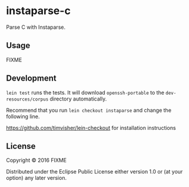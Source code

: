 # instaparse-c

Parse C with Instaparse.

## Usage

FIXME

## Development 

`lein test` runs the tests. It will download `openssh-portable` to the
`dev-resources/corpus` directory automatically.

Recommend that you run `lein checkout instaparse` and change the following line. 

https://github.com/timvisher/lein-checkout for installation instructions


## License

Copyright © 2016 FIXME

Distributed under the Eclipse Public License either version 1.0 or (at
your option) any later version.
